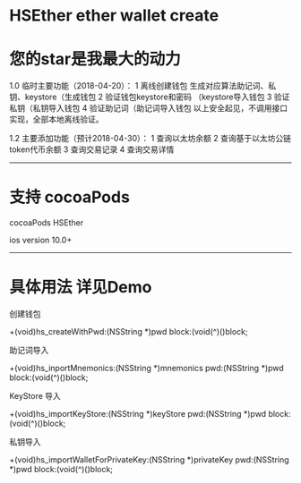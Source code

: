 # HSEther ether wallet create 
# 您的star是我最大的动力
1.0 临时主要功能（2018-04-20）：
1 离线创建钱包 生成对应算法助记词、私钥、keystore（生成钱包
2 验证钱包keystore和密码 （keystore导入钱包
3 验证私钥（私钥导入钱包
4 验证助记词（助记词导入钱包
以上安全起见，不调用接口实现，全部本地离线验证。

1.2 主要添加功能（预计2018-04-30）：
1 查询以太坊余额
2 查询基于以太坊公链token代币余额
3 查询交易记录
4 查询交易详情

------------------------------------------------
# 支持 cocoaPods

cocoaPods HSEther

ios version 10.0+

------------------------------------------------
# 具体用法 详见Demo
创建钱包

+(void)hs_createWithPwd:(NSString *)pwd block:(void(^)()block;
                  
 助记词导入
 
+(void)hs_inportMnemonics:(NSString *)mnemonics pwd:(NSString *)pwd block:(void(^)()block;

 KeyStore 导入
 
+(void)hs_importKeyStore:(NSString *)keyStore pwd:(NSString *)pwd block:(void(^)()block;

私钥导入

+(void)hs_importWalletForPrivateKey:(NSString *)privateKey pwd:(NSString *)pwd block:(void(^)()block;
                              
                              
                              
                              
                              
